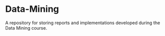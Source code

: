 # Data-Mining
A repository for storing reports and implementations developed during the Data Mining course.
